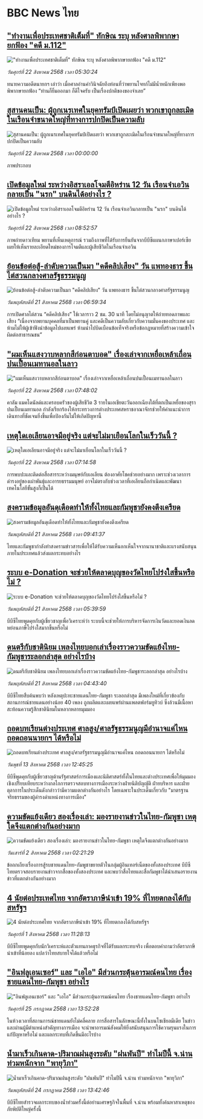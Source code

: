 # BBC News ไทย## ["ทำงานเพื่อประเทศชาติเต็มที่" ทักษิณ ระบุ หลังศาลพิพากษายกฟ้อง "คดี ม.112"](https://www.bbc.com/thai/articles/c1jn78z753lo?at_medium=RSS&at_campaign=rss?at_campaign=githubrss)!["ทำงานเพื่อประเทศชาติเต็มที่" ทักษิณ ระบุ หลังศาลพิพากษายกฟ้อง "คดี ม.112"](https://ichef.bbci.co.uk/ace/ws/240/cpsprodpb/2b74/live/19616b90-7f0e-11f0-a34f-318be3fb0481.jpg)_วันศุกร์ที่ 22 สิงหาคม 2568 เวลา 05:30:24_ทนายความอดีตนายกฯ เล่าว่า เมื่อศาลอ่านคำวินิจฉัยถึงท่อนที่ว่าพยานโจทก์ไม่มีน้ำหนักเพียงพอ พิพากษายกฟ้อง “ท่านก็ยิ้มออกมา ก็ดีใจครับ เป็นเรื่องปกติของของจำเลย”## [สุสานคนเป็น: ผู้ถูกเนรเทศในยุคทรัมป์เปิดเผยว่า พวกเขาถูกละเมิดในเรือนจำขนาดใหญ่ที่ทางการปกปิดเป็นความลับ](https://www.bbc.com/thai/resources/idt-5bb1a625-2a25-4cc5-86f3-9132c7b9468a?at_medium=RSS&at_campaign=rss?at_campaign=githubrss)![สุสานคนเป็น: ผู้ถูกเนรเทศในยุคทรัมป์เปิดเผยว่า พวกเขาถูกละเมิดในเรือนจำขนาดใหญ่ที่ทางการปกปิดเป็นความลับ](https://ichef.bbci.co.uk/ace/standard/240/cpsprodpb/c8d5/live/da23f730-7f40-11f0-83cc-c5da98c419b8.png)_วันศุกร์ที่ 22 สิงหาคม 2568 เวลา 00:00:00_ภาพประกอบ## [เปิดข้อมูลใหม่ ระหว่างอิสราเอลโจมตีอิหร่าน 12 วัน เรือนจำเอวินกลายเป็น "นรก" บนดินได้อย่างไร ?](https://www.bbc.com/thai/articles/c9d047929n0o?at_medium=RSS&at_campaign=rss?at_campaign=githubrss)![เปิดข้อมูลใหม่ ระหว่างอิสราเอลโจมตีอิหร่าน 12 วัน เรือนจำเอวินกลายเป็น "นรก" บนดินได้อย่างไร ?](https://ichef.bbci.co.uk/ace/ws/240/cpsprodpb/2671/live/17e9d670-7eb0-11f0-83cc-c5da98c419b8.jpg)_วันศุกร์ที่ 22 สิงหาคม 2568 เวลา 08:52:57_ภาพถ่ายดาวเทียม พยานที่เห็นเหตุการณ์ รวมถึงภาพที่ได้รับการยืนยันจากบีบีซีแผนกภาษาเปอร์เซีย เผยให้เห็นรายละเอียดใหม่ของการโจมตีและผู้เสียชีวิตในเรือนจำเอวิน## [ย้อนข้อต่อสู้-ลำดับความเป็นมา "คดีคลิปเสียง" วัน แพทองธาร ขึ้นไต่สวนกลางศาลรัฐธรรมนูญ](https://www.bbc.com/thai/articles/cyvn9r857ego?at_medium=RSS&at_campaign=rss?at_campaign=githubrss)![ย้อนข้อต่อสู้-ลำดับความเป็นมา "คดีคลิปเสียง" วัน แพทองธาร ขึ้นไต่สวนกลางศาลรัฐธรรมนูญ](https://ichef.bbci.co.uk/ace/ws/240/cpsprodpb/bb77/live/b53b8bd0-7e74-11f0-8eec-4ff8283ed204.jpg)_วันพฤหัสบดีที่ 21 สิงหาคม 2568 เวลา 06:59:34_การเปิดศาลไต่สวน “คดีคลิปเสียง” ใช้เวลาราว 2 ชม. 30 นาที โดยไม่อนุญาตให้ถ่ายทอดภาพและเสียง “เนื่องจากพยานบุคคลที่มาเป็นพยานคู่ และคดีเป็นความลับเกี่ยวกับความมั่นคงของประเทศ และห้ามไม่ให้ผู้เข้าฟังนำข้อมูลไปเผยแพร่ ห้ามนำไปบิดเบือนข้อเท็จจริงหรือข้อกฎหมายที่สร้างความเข้าใจผิดต่อสาธารณชน”## ["ผมเห็นแสงวาบหลากสีก่อนตาบอด" เรื่องเล่าจากเหยื่อเหล้าเถื่อนปนเปื้อนเมทานอลในลาว ](https://www.bbc.com/thai/articles/c4gzxv9804zo?at_medium=RSS&at_campaign=rss?at_campaign=githubrss)!["ผมเห็นแสงวาบหลากสีก่อนตาบอด" เรื่องเล่าจากเหยื่อเหล้าเถื่อนปนเปื้อนเมทานอลในลาว ](https://ichef.bbci.co.uk/ace/ws/240/cpsprodpb/5e42/live/7164dbe0-7c18-11f0-ab3e-bd52082cd0ae.jpg)_วันศุกร์ที่ 22 สิงหาคม 2568 เวลา 07:48:02_คาลัม แมคโดนัลด์และครอบครัวของผู้เสียชีวิต 3 รายในเอเชียตะวันออกเฉียงใต้ที่ตกเป็นเหยื่อของสุราปนเปื้อนเมทานอล กำลังเรียกร้องให้กระทรวงการต่างประเทศสหราชอาณาจักรช่วยให้คำแนะนำการเดินทางที่ชัดเจนยิ่งขึ้นเพื่อป้องกันไม่ให้เกิดปัญหานี้## [เหตุใดเอเลียนอาจมีอยู่จริง แต่จะไม่มาเยือนโลกในเร็ววันนี้ ?](https://www.bbc.com/thai/articles/c14g53528zgo?at_medium=RSS&at_campaign=rss?at_campaign=githubrss)![เหตุใดเอเลียนอาจมีอยู่จริง แต่จะไม่มาเยือนโลกในเร็ววันนี้ ?](https://ichef.bbci.co.uk/ace/ws/240/cpsprodpb/fb62/live/7cd5fa90-79f2-11f0-87a7-fdfee4a863a8.jpg)_วันศุกร์ที่ 22 สิงหาคม 2568 เวลา 07:14:58_การพบปะและติดต่อสื่อสารระหว่างมนุษย์กับเอเลียน ต้องอาศัยโชคช่วยอย่างมาก เพราะช่วงเวลาการดำรงอยู่ของเผ่าพันธุ์และอารยธรรมมนุษย์ อาจไม่ตรงกับช่วงเวลาที่เอเลียนถือกำเนิดและพัฒนาเทคโนโลยีขั้นสูงก็เป็นได้## [สงครามข้อมูลอันดุเดือดทำให้ทั้งไทยและกัมพูชายังคงตึงเครียด](https://www.bbc.com/thai/articles/c8jpkgj2911o?at_medium=RSS&at_campaign=rss?at_campaign=githubrss)![สงครามข้อมูลอันดุเดือดทำให้ทั้งไทยและกัมพูชายังคงตึงเครียด](https://ichef.bbci.co.uk/ace/ws/240/cpsprodpb/5ace/live/26df8a80-7da7-11f0-9bf0-839449dfa85e.jpg)_วันพฤหัสบดีที่ 21 สิงหาคม 2568 เวลา 09:41:37_ไทยและกัมพูชากำลังทำสงครามข่าวสารเพื่อให้ได้รับความเห็นอกเห็นใจจากนานาชาติและแรงสนับสนุนภายในประเทศแล้วส่งผลกระทบอย่างไร## [ระบบ e-Donation จะช่วยให้ตลาดบุญของวัดไทยโปร่งใสขึ้นหรือไม่ ?](https://www.bbc.com/thai/articles/c3v374nprl5o?at_medium=RSS&at_campaign=rss?at_campaign=githubrss)![ระบบ e-Donation จะช่วยให้ตลาดบุญของวัดไทยโปร่งใสขึ้นหรือไม่ ?](https://ichef.bbci.co.uk/ace/ws/240/cpsprodpb/b1ee/live/66a53fe0-7daf-11f0-abdc-59614a74b023.jpg)_วันพฤหัสบดีที่ 21 สิงหาคม 2568 เวลา 05:39:59_บีบีซีไทยพูดคุยกับผู้เชี่ยวชาญเพื่อวิเคราะห์ว่า ระบบนี้จะช่วยให้การบริหารจัดการเงินวัดและยอดเงินลดหย่อนภาษีโปร่งใสมากขึ้นหรือไม่## [ดนตรีกับชาตินิยม เพลงไทยบอกเล่าเรื่องราวความขัดแย้งไทย-กัมพูชาระลอกล่าสุด อย่างไรบ้าง](https://www.bbc.com/thai/articles/cly49z8re47o?at_medium=RSS&at_campaign=rss?at_campaign=githubrss)![ดนตรีกับชาตินิยม เพลงไทยบอกเล่าเรื่องราวความขัดแย้งไทย-กัมพูชาระลอกล่าสุด อย่างไรบ้าง](https://ichef.bbci.co.uk/ace/ws/240/cpsprodpb/bc24/live/67fb5b30-7dc9-11f0-83cc-c5da98c419b8.jpg)_วันพฤหัสบดีที่ 21 สิงหาคม 2568 เวลา 04:43:40_บีบีซีไทยสืบค้นพบว่า หลังเหตุปะทะชายแดนไทย-กัมพูชา ระลอกล่าสุด มีเพลงใหม่ที่เกี่ยวข้องกับสถานการณ์ชายแดนอย่างน้อย 40 เพลง ถูกผลิตและเผยแพร่ผ่านแพลตฟอร์มยูทิวบ์ ซึ่งล้วนมีเนื้อหาสะท้อนความรู้สึกชาตินิยมในหลากหลายมุมมอง## [ถอดบทเรียนต่างประเทศ ศาลสูง/ศาลรัฐธรรมนูญมีอำนาจแค่ไหน ถอดถอนนายกฯ ได้หรือไม่](https://www.bbc.com/thai/articles/c2d02kj6rkdo?at_medium=RSS&at_campaign=rss?at_campaign=githubrss)![ถอดบทเรียนต่างประเทศ ศาลสูง/ศาลรัฐธรรมนูญมีอำนาจแค่ไหน ถอดถอนนายกฯ ได้หรือไม่](https://ichef.bbci.co.uk/ace/ws/240/cpsprodpb/eb0e/live/3394c3e0-6154-11f0-9ac1-7909829e72c5.png)_วันพุธที่ 13 สิงหาคม 2568 เวลา 12:45:25_บีบีซีพูดคุยกับผู้เชี่ยวชาญด้านรัฐศาสตร์การเมืองและนิติศาสตร์ทั้งในไทยและต่างประเทศเพื่อให้มุมมองเชิงเปรียบเทียบระหว่างกลไกการตรวจสอบทางการเมืองระหว่างฝ่ายนิติบัญญัติ ฝ่ายบริหาร และฝ่ายตุลาการในประเด็นดังกล่าวว่ามีความแตกต่างกันอย่างไร โดยเฉพาะในประเด็นเกี่ยวกับ "มาตรฐานจริยธรรมของผู้ดำรงดำแหน่งทางการเมือง"## [ความขัดแย้งเดียว สองเรื่องเล่า: มองรายงานข่าวในไทย-กัมพูชา เหตุใดจึงแตกต่างกันอย่างมาก](https://www.bbc.com/thai/articles/ckgj9nj8q2yo?at_medium=RSS&at_campaign=rss?at_campaign=githubrss)![ความขัดแย้งเดียว สองเรื่องเล่า: มองรายงานข่าวในไทย-กัมพูชา เหตุใดจึงแตกต่างกันอย่างมาก](https://ichef.bbci.co.uk/ace/ws/240/cpsprodpb/c720/live/35ac2d10-6f48-11f0-af20-030418be2ca5.jpg)_วันเสาร์ที่ 2 สิงหาคม 2568 เวลา 02:21:29_ข้อถกเถียงเรื่องการสู้รบชายแดนไทย-กัมพูชาขยายตัวในกลุ่มผู้อินเทอร์เน็ตของทั้งสองประเทศ บีบีซีไทยตรวจสอบรายงานข่าวจากสื่อของทั้งสองประเทศ และพบว่าสื่อไทยและสื่อกัมพูชาได้นำเสนอรายงานข่าวที่แตกต่างกันอย่างมาก## [4 นัยต่อประเทศไทย จากอัตราภาษีนำเข้า 19% ที่ไทยตกลงได้กับสหรัฐฯ](https://www.bbc.com/thai/articles/c93982k10k5o?at_medium=RSS&at_campaign=rss?at_campaign=githubrss)![4 นัยต่อประเทศไทย จากอัตราภาษีนำเข้า 19% ที่ไทยตกลงได้กับสหรัฐฯ](https://ichef.bbci.co.uk/ace/ws/240/cpsprodpb/c593/live/72a04090-6ebb-11f0-af20-030418be2ca5.jpg)_วันศุกร์ที่ 1 สิงหาคม 2568 เวลา 11:28:13_บีบีซีไทยพูดคุยกับนักวิเคราะห์และตัวแทนภาคธุรกิจที่ได้รับผลกระทบจริง เพื่อตอบคำถามว่าอัตราภาษีนำเข้าที่น้อยลง แปลว่าไทยสบายใจได้แล้วหรือไม่## ["อินฟลูเอนเซอร์" และ "เอไอ" มีส่วนกระตุ้นอารมณ์คนไทย เรื่องชายแดนไทย-กัมพูชา อย่างไร](https://www.bbc.com/thai/articles/cj0m0d7gm88o?at_medium=RSS&at_campaign=rss?at_campaign=githubrss)!["อินฟลูเอนเซอร์" และ "เอไอ" มีส่วนกระตุ้นอารมณ์คนไทย เรื่องชายแดนไทย-กัมพูชา อย่างไร](https://ichef.bbci.co.uk/ace/ws/240/cpsprodpb/f22e/live/76f14110-695e-11f0-89ea-4d6f9851f623.jpg)_วันศุกร์ที่ 25 กรกฎาคม 2568 เวลา 13:52:28_ในห้วงเวลาที่สถานการณ์ชายแดนยังไม่คลี่คลาย การสื่อสารในลักษณะนี้ทั้งในบนโซเชียลมีเดีย ในข่าว และผ่านผู้มีตำแหน่งสำคัญทางการเมือง จะนำพาอารมณ์สังคมให้ยิ่งสนับสนุนการใช้ความรุนแรงในการแก้ปัญหาหรือไม่ และผลกระทบที่เกิดขึ้นมีอะไรบ้าง## [น้ำมาเร็วเกินคาด-ปริมาณฝนสูงระดับ "ฝนพันปี" ทำไมปีนี้ จ.น่าน ท่วมหนักจาก "พายุวิภา"](https://www.bbc.com/thai/articles/c3ene8x44yno?at_medium=RSS&at_campaign=rss?at_campaign=githubrss)![น้ำมาเร็วเกินคาด-ปริมาณฝนสูงระดับ "ฝนพันปี" ทำไมปีนี้ จ.น่าน ท่วมหนักจาก "พายุวิภา"](https://ichef.bbci.co.uk/ace/ws/240/cpsprodpb/6acf/live/6eba5ce0-68b2-11f0-af20-030418be2ca5.jpg)_วันพฤหัสบดีที่ 24 กรกฎาคม 2568 เวลา 13:42:46_บีบีซีไทยสำรวจผลกระทบของน้ำท่วมครั้งนี้ต่อย่านเศรษฐกิจในพื้นที่ จ.น่าน พร้อมทั้งค้นหาสาเหตุของภัยพิบัติใหญ่ครั้งนี้